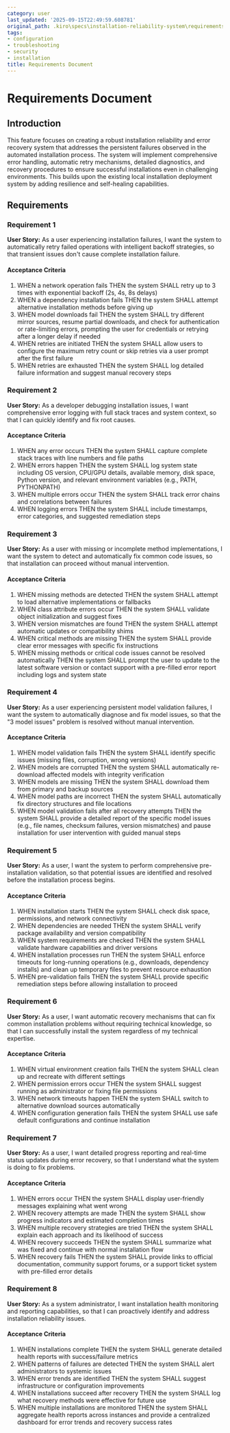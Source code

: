 ```yaml
---
category: user
last_updated: '2025-09-15T22:49:59.608781'
original_path: .kiro\specs\installation-reliability-system\requirements.md
tags:
- configuration
- troubleshooting
- security
- installation
title: Requirements Document
---
```


# Requirements Document

## Introduction

This feature focuses on creating a robust installation reliability and error recovery system that addresses the persistent failures observed in the automated installation process. The system will implement comprehensive error handling, automatic retry mechanisms, detailed diagnostics, and recovery procedures to ensure successful installations even in challenging environments. This builds upon the existing local installation deployment system by adding resilience and self-healing capabilities.

## Requirements

### Requirement 1

**User Story:** As a user experiencing installation failures, I want the system to automatically retry failed operations with intelligent backoff strategies, so that transient issues don't cause complete installation failure.

#### Acceptance Criteria

1. WHEN a network operation fails THEN the system SHALL retry up to 3 times with exponential backoff (2s, 4s, 8s delays)
2. WHEN a dependency installation fails THEN the system SHALL attempt alternative installation methods before giving up
3. WHEN model downloads fail THEN the system SHALL try different mirror sources, resume partial downloads, and check for authentication or rate-limiting errors, prompting the user for credentials or retrying after a longer delay if needed
4. WHEN retries are initiated THEN the system SHALL allow users to configure the maximum retry count or skip retries via a user prompt after the first failure
5. WHEN retries are exhausted THEN the system SHALL log detailed failure information and suggest manual recovery steps

### Requirement 2

**User Story:** As a developer debugging installation issues, I want comprehensive error logging with full stack traces and system context, so that I can quickly identify and fix root causes.

#### Acceptance Criteria

1. WHEN any error occurs THEN the system SHALL capture complete stack traces with line numbers and file paths
2. WHEN errors happen THEN the system SHALL log system state including OS version, CPU/GPU details, available memory, disk space, Python version, and relevant environment variables (e.g., PATH, PYTHONPATH)
3. WHEN multiple errors occur THEN the system SHALL track error chains and correlations between failures
4. WHEN logging errors THEN the system SHALL include timestamps, error categories, and suggested remediation steps

### Requirement 3

**User Story:** As a user with missing or incomplete method implementations, I want the system to detect and automatically fix common code issues, so that installation can proceed without manual intervention.

#### Acceptance Criteria

1. WHEN missing methods are detected THEN the system SHALL attempt to load alternative implementations or fallbacks
2. WHEN class attribute errors occur THEN the system SHALL validate object initialization and suggest fixes
3. WHEN version mismatches are found THEN the system SHALL attempt automatic updates or compatibility shims
4. WHEN critical methods are missing THEN the system SHALL provide clear error messages with specific fix instructions
5. WHEN missing methods or critical code issues cannot be resolved automatically THEN the system SHALL prompt the user to update to the latest software version or contact support with a pre-filled error report including logs and system state

### Requirement 4

**User Story:** As a user experiencing persistent model validation failures, I want the system to automatically diagnose and fix model issues, so that the "3 model issues" problem is resolved without manual intervention.

#### Acceptance Criteria

1. WHEN model validation fails THEN the system SHALL identify specific issues (missing files, corruption, wrong versions)
2. WHEN models are corrupted THEN the system SHALL automatically re-download affected models with integrity verification
3. WHEN models are missing THEN the system SHALL download them from primary and backup sources
4. WHEN model paths are incorrect THEN the system SHALL automatically fix directory structures and file locations
5. WHEN model validation fails after all recovery attempts THEN the system SHALL provide a detailed report of the specific model issues (e.g., file names, checksum failures, version mismatches) and pause installation for user intervention with guided manual steps

### Requirement 5

**User Story:** As a user, I want the system to perform comprehensive pre-installation validation, so that potential issues are identified and resolved before the installation process begins.

#### Acceptance Criteria

1. WHEN installation starts THEN the system SHALL check disk space, permissions, and network connectivity
2. WHEN dependencies are needed THEN the system SHALL verify package availability and version compatibility
3. WHEN system requirements are checked THEN the system SHALL validate hardware capabilities and driver versions
4. WHEN installation processes run THEN the system SHALL enforce timeouts for long-running operations (e.g., downloads, dependency installs) and clean up temporary files to prevent resource exhaustion
5. WHEN pre-validation fails THEN the system SHALL provide specific remediation steps before allowing installation to proceed

### Requirement 6

**User Story:** As a user, I want automatic recovery mechanisms that can fix common installation problems without requiring technical knowledge, so that I can successfully install the system regardless of my technical expertise.

#### Acceptance Criteria

1. WHEN virtual environment creation fails THEN the system SHALL clean up and recreate with different settings
2. WHEN permission errors occur THEN the system SHALL suggest running as administrator or fixing file permissions
3. WHEN network timeouts happen THEN the system SHALL switch to alternative download sources automatically
4. WHEN configuration generation fails THEN the system SHALL use safe default configurations and continue installation

### Requirement 7

**User Story:** As a user, I want detailed progress reporting and real-time status updates during error recovery, so that I understand what the system is doing to fix problems.

#### Acceptance Criteria

1. WHEN errors occur THEN the system SHALL display user-friendly messages explaining what went wrong
2. WHEN recovery attempts are made THEN the system SHALL show progress indicators and estimated completion times
3. WHEN multiple recovery strategies are tried THEN the system SHALL explain each approach and its likelihood of success
4. WHEN recovery succeeds THEN the system SHALL summarize what was fixed and continue with normal installation flow
5. WHEN recovery fails THEN the system SHALL provide links to official documentation, community support forums, or a support ticket system with pre-filled error details

### Requirement 8

**User Story:** As a system administrator, I want installation health monitoring and reporting capabilities, so that I can proactively identify and address installation reliability issues.

#### Acceptance Criteria

1. WHEN installations complete THEN the system SHALL generate detailed health reports with success/failure metrics
2. WHEN patterns of failures are detected THEN the system SHALL alert administrators to systemic issues
3. WHEN error trends are identified THEN the system SHALL suggest infrastructure or configuration improvements
4. WHEN installations succeed after recovery THEN the system SHALL log what recovery methods were effective for future use
5. WHEN multiple installations are monitored THEN the system SHALL aggregate health reports across instances and provide a centralized dashboard for error trends and recovery success rates
